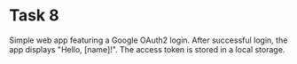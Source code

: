 # Task 8

Simple web app featuring a Google OAuth2 login. After successful login, the app displays "Hello, [name]!". The access token is stored in a local storage.